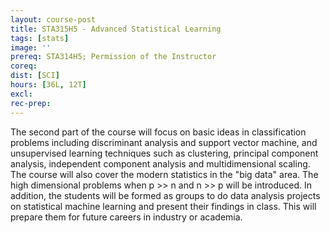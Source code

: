 ```yaml
---
layout: course-post
title: STA315H5 - Advanced Statistical Learning
tags: [stats]
image: ''
prereq: STA314H5; Permission of the Instructor
coreq: 
dist: [SCI]
hours: [36L, 12T]
excl: 
rec-prep: 
---
```


The second part of the course will focus on basic ideas in classification problems including discriminant analysis and support vector machine, and unsupervised learning techniques such as clustering, principal component analysis, independent component analysis and multidimensional scaling. The course will also cover the modern statistics in the "big data" area. The high dimensional problems when p >> n and n >> p will be introduced. In addition, the students will be formed as groups to do data analysis projects on statistical machine learning and present their findings in class. This will prepare them for future careers in industry or academia.
